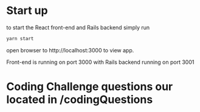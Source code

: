# Start up

to start the React front-end and Rails backend simply run 

```bash
yarn start
```

open browser to http://localhost:3000 to view app.

Front-end is running on port 3000 with Rails backend running on port 3001


# Coding Challenge questions our located in /codingQuestions 



